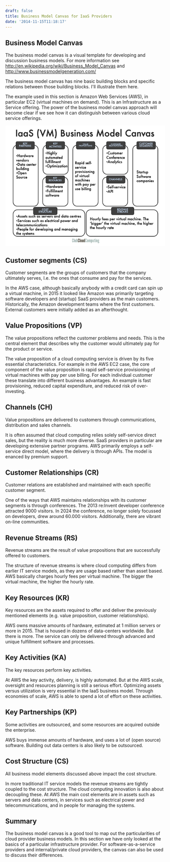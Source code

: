 ```yaml
---
draft: false
title: Business Model Canvas for IaaS Providers
date: '2014-11-15T11:18:17'
---
```


## Business Model Canvas

The business model canvas is a visual template for developing and discussion business models. For more information see <http://en.wikipedia.org/wiki/Business_Model_Canvas> and <http://www.businessmodelgeneration.com/>

The business model canvas has nine basic building blocks and specific relations between those building blocks. I'll illustrate them here.

The example used in this section is Amazon Web
Services (AWS), in particular EC2 (virtual machines on demand). This is an Infrastructure as a
Service offering. The power of the business model canvas approach will become clear if we see how it
can distinguish between various cloud service offerings.

![IaaS Cloud Canvas](BusinessCanvasIaaS.png)

## Customer segments (CS)

Customer segments are the groups of customers that the company ultimately serves, I.e. the ones
that consume and pay for the services.

In the AWS case, although basically anybody with a credit card can spin up a virtual machine, in 2015 it looked
like Amazon was primarily targeting software developers and (startup) SaaS providers as the main
customers. Historically, the Amazon development teams where the first customers. External
customers were initially added as an afterthought.

## Value Propositions (VP)

The value propositions reflect the customer problems and needs. This is the central element that
describes why the customer would ultimately pay for the product or service.

The value proposition of a cloud computing service is driven by its five essential characteristics. 
For example
in the AWS EC2 case, the core component of the value proposition is rapid self-service provisioning of
virtual machines with pay per use billing. For each individual customer these translate into different
business advantages. An example is fast provisioning, reduced capital expenditure, and reduced risk of over-investing.

## Channels (CH)

Value propositions are delivered to customers through communications, distribution and sales
channels.

It is often assumed that cloud computing relies solely self-service direct sales, but the reality is much
more diverse. SaaS providers in particular are developing extensive partner programs.
AWS primarily employs a self-service direct model, where the delivery is through APIs. The model is
enanced by premium support.

## Customer Relationships (CR)

Customer relations are established and maintained with each specific customer segment.

One of the ways that AWS maintains relationships with its customer segments is through conferences.
The 2013 re:Invent developer conference attracted 9000 visitors. In 2024 the conference, no longer solely focussed on developers, drew around 60.000 visitors. Additionally, there are vibrant on-line
communities.

## Revenue Streams (RS)

Revenue streams are the result of value propositions that are successfully offered to customers.

The structure of revenue streams is where cloud computing differs from earlier IT service models, as
they are usage based rather than asset based.
AWS basically charges hourly fees per virtual machine. The bigger the virtual machine, the higher the
hourly rate.

## Key Resources (KR)

Key resources are the assets required to offer and deliver the previously mentioned elements (e.g.
value proposition, customer relationships).

AWS owns massive amounts of hardware, estimated at 1 million servers or more in 2015. That is housed in
dozens of data-centers worldwide. But there is more. The service can only be delivered through
advanced and unique fulfillment software and processes.

## Key Activities (KA)

The key resources perform key activities.

At AWS the key activity, delivery, is highly automated. But at the AWS scale, oversight and resources
planning is still a serious effort. Optimizing assets versus utilization is very essential in the IaaS
business model. Through economies of scale, AWS is able to spend a lot of effort on these activities.

## Key Partnerships (KP)

Some activities are outsourced, and some resources are acquired outside the enterprise.

AWS buys immense amounts of hardware, and uses a lot of (open source) software. Building out data
centers is also likely to be outsourced.

## Cost Structure (CS)

All business model elements discussed above impact the cost structure.

In more traditional IT service models the revenue streams are tightly coupled to the cost structure. The
cloud computing innovation is also about decoupling these.
At AWS the main cost elements are in assets such as servers and data centers, in services such as
electrical power and telecommunications, and in people for managing the systems.

## Summary

The business model canvas is a good tool to map out the particularities of cloud provider business
models. In this section we have only looked at the basics of a particular infrastructure provider. For
software-as-a-service providers and internal/private cloud providers, the canvas can also
be used to discuss their differences.
